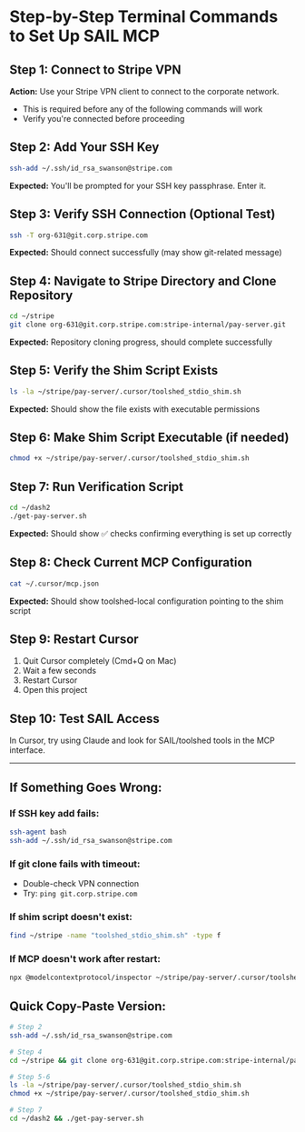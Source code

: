 # Step-by-Step Terminal Commands to Set Up SAIL MCP

## Step 1: Connect to Stripe VPN
**Action:** Use your Stripe VPN client to connect to the corporate network.
- This is required before any of the following commands will work
- Verify you're connected before proceeding

## Step 2: Add Your SSH Key
```bash
ssh-add ~/.ssh/id_rsa_swanson@stripe.com
```
**Expected:** You'll be prompted for your SSH key passphrase. Enter it.

## Step 3: Verify SSH Connection (Optional Test)
```bash
ssh -T org-631@git.corp.stripe.com
```
**Expected:** Should connect successfully (may show git-related message)

## Step 4: Navigate to Stripe Directory and Clone Repository
```bash
cd ~/stripe
git clone org-631@git.corp.stripe.com:stripe-internal/pay-server.git
```
**Expected:** Repository cloning progress, should complete successfully

## Step 5: Verify the Shim Script Exists
```bash
ls -la ~/stripe/pay-server/.cursor/toolshed_stdio_shim.sh
```
**Expected:** Should show the file exists with executable permissions

## Step 6: Make Shim Script Executable (if needed)
```bash
chmod +x ~/stripe/pay-server/.cursor/toolshed_stdio_shim.sh
```

## Step 7: Run Verification Script
```bash
cd ~/dash2
./get-pay-server.sh
```
**Expected:** Should show ✅ checks confirming everything is set up correctly

## Step 8: Check Current MCP Configuration
```bash
cat ~/.cursor/mcp.json
```
**Expected:** Should show toolshed-local configuration pointing to the shim script

## Step 9: Restart Cursor
1. Quit Cursor completely (Cmd+Q on Mac)
2. Wait a few seconds
3. Restart Cursor
4. Open this project

## Step 10: Test SAIL Access
In Cursor, try using Claude and look for SAIL/toolshed tools in the MCP interface.

---

## If Something Goes Wrong:

### If SSH key add fails:
```bash
ssh-agent bash
ssh-add ~/.ssh/id_rsa_swanson@stripe.com
```

### If git clone fails with timeout:
- Double-check VPN connection
- Try: `ping git.corp.stripe.com`

### If shim script doesn't exist:
```bash
find ~/stripe -name "toolshed_stdio_shim.sh" -type f
```

### If MCP doesn't work after restart:
```bash
npx @modelcontextprotocol/inspector ~/stripe/pay-server/.cursor/toolshed_stdio_shim.sh cursor
```

## Quick Copy-Paste Version:
```bash
# Step 2
ssh-add ~/.ssh/id_rsa_swanson@stripe.com

# Step 4
cd ~/stripe && git clone org-631@git.corp.stripe.com:stripe-internal/pay-server.git

# Step 5-6
ls -la ~/stripe/pay-server/.cursor/toolshed_stdio_shim.sh
chmod +x ~/stripe/pay-server/.cursor/toolshed_stdio_shim.sh

# Step 7
cd ~/dash2 && ./get-pay-server.sh
```

